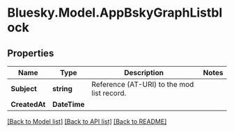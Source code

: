 # Bluesky.Model.AppBskyGraphListblock

## Properties

Name | Type | Description | Notes
------------ | ------------- | ------------- | -------------
**Subject** | **string** | Reference (AT-URI) to the mod list record. | 
**CreatedAt** | **DateTime** |  | 

[[Back to Model list]](../README.md#documentation-for-models) [[Back to API list]](../README.md#documentation-for-api-endpoints) [[Back to README]](../README.md)

